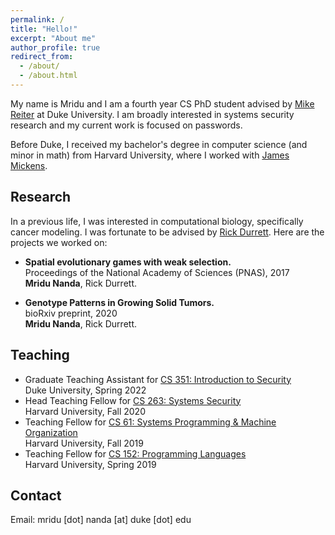```yaml
---
permalink: /
title: "Hello!"
excerpt: "About me"
author_profile: true
redirect_from: 
  - /about/
  - /about.html
---
```


My name is Mridu and I am a fourth year CS PhD student advised by [Mike Reiter](https://reitermk.github.io/) at Duke University. I am broadly interested in systems security research and my current work is focused on passwords. 

Before Duke, I received my bachelor's degree in computer science (and minor in math) from Harvard University, where I worked with [James Mickens](https://mickens.seas.harvard.edu/).


Research
------


In a previous life, I was interested in computational biology, specifically cancer modeling. I was fortunate to be advised by [Rick Durrett](https://services.math.duke.edu/~rtd/). Here are the projects we worked on:
- **Spatial evolutionary games with weak selection.**<br/>
Proceedings of the National Academy of Sciences (PNAS), 2017<br/>
**Mridu Nanda**, Rick Durrett.<br/>

- **Genotype Patterns in Growing Solid Tumors.**<br/>
bioRxiv preprint, 2020 <br/>
**Mridu Nanda**, Rick Durrett.<br/>



Teaching
------
- Graduate Teaching Assistant for [CS 351: Introduction to Security](https://sakai.duke.edu/portal/site/COMPSCI-351-01-Sp22)  <br/>
Duke University, Spring 2022 <br/>
- Head Teaching Fellow for [CS 263: Systems Security](https://mickens.seas.harvard.edu/classes/cs-263-systems-security) <br/>
Harvard University, Fall 2020 <br/>
- Teaching Fellow for [CS 61: Systems Programming & Machine Organization](https://cs61.seas.harvard.edu/site/2019/) <br/>
Harvard University, Fall 2019 <br/>
- Teaching Fellow for [CS 152: Programming Languages](https://groups.seas.harvard.edu/courses/cs152/2019sp/) <br/>
Harvard University, Spring 2019 <br/>


Contact
------
Email: mridu \[dot\] nanda \[at\] duke \[dot\] edu